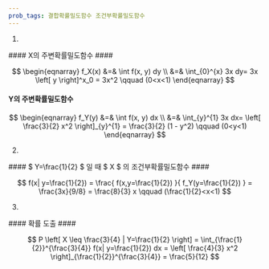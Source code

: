 ```yaml
---
prob_tags: 결합확률밀도함수 조건부확률밀도함수
---
```

1)

<div>
#### X의 주변확률밀도함수  ####

$$ \begin{eqnarray}
f_X(x) &=& \int f(x, y) dy \\
&=& \int_{0}^{x} 3x dy= 3x \left[ y \right]^x_0 = 3x^2 \qquad (0<x<1)
\end{eqnarray} $$

#### Y의 주변확률밀도함수  ####

$$ \begin{eqnarray}
f_Y(y) &=& \int f(x, y) dx \\
&=& \int_{y}^{1} 3x dx= \left[ \frac{3}{2} x^2 \right]_{y}^{1} = \frac{3}{2} (1 - y^2) \qquad (0<y<1)
\end{eqnarray} $$

</div>

2)

<div>
#### $ Y=\frac{1}{2} $ 일 때 $ X $ 의 조건부확률밀도함수 ####

$$ f(x|
y=\frac{1}{2}) = \frac{ f(x,y=\frac{1}{2}) }{ f_Y(y=\frac{1}{2}) } = \frac{3x}{9/8} = \frac{8}{3} x \qquad (\frac{1}{2}<x<1) $$

</div>

3)

<div>
#### 확률 도출 ####

$$ P \left[ X \leq \frac{3}{4} |
Y=\frac{1}{2} \right] = \int_{\frac{1}{2}}^{\frac{3}{4}} f(x|
y=\frac{1}{2}) dx = \left[ \frac{4}{3} x^2 \right]_{\frac{1}{2}}^{\frac{3}{4}} = \frac{5}{12} $$

</div>